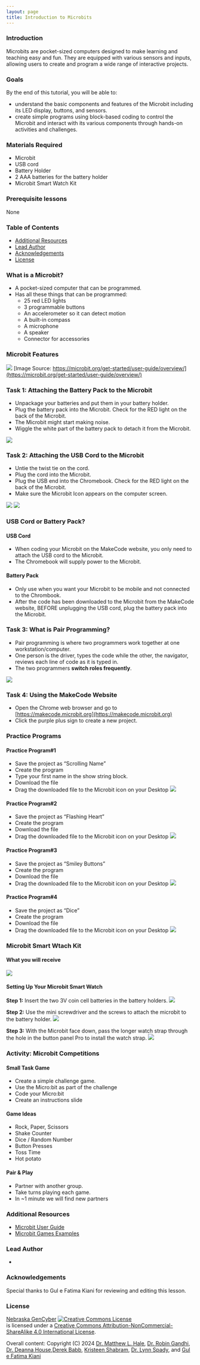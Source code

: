 ```yaml
---
layout: page
title: Introduction to Microbits
---
```



### Introduction
Microbits are pocket-sized computers designed to make learning and teaching easy and fun. They are equipped with various sensors and inputs, allowing users to create and program a wide range of interactive projects.

### Goals

By the end of this tutorial, you will be able to:
* understand the basic components and features of the Microbit including its LED display, buttons, and sensors.
* create simple programs using block-based coding to control the Microbit and interact with its various components through hands-on activities and challenges.


### Materials Required

* Microbit
* USB cord
* Battery Holder
* 2 AAA batteries for the battery holder
* Microbit Smart Watch Kit

### Prerequisite lessons
None

### Table of Contents

- [Additional Resources](#additional-resources)
- [Lead Author](#lead-author)
- [Acknowledgements](#acknowledgements)
- [License](#license)

### What is a Microbit?

- A pocket-sized computer that can be programmed.
- Has all these things that can be programmed:
  - 25 red LED lights
  - 3 programmable buttons
  - An accelerometer so it can detect motion
  - A built-in compass
  - A microphone
  - A speaker
  - Connector for accessories

### Microbit Features
![](m1.png)
[Image Source: https://microbit.org/get-started/user-guide/overview/](https://microbit.org/get-started/user-guide/overview/)

### Task 1: Attaching the Battery Pack to the Microbit
- Unpackage your batteries and put them in your battery holder.
- Plug the battery pack into the Microbit. Check for the RED light on the back of the Microbit.
- The Microbit might start making noise.
- Wiggle the white part of the battery pack to detach it from the Microbit.
  
![](m2.png)

### Task 2: Attaching the USB Cord to the Microbit
- Untie the twist tie on the cord. 
- Plug the cord into the Microbit.
- Plug the USB end into the Chromebook. Check for the RED light on the back of the Microbit.
- Make sure the Microbit Icon appears on the computer screen.
  
![](m3a.png)  ![](m3b.png)

### USB Cord or Battery Pack?

#### USB Cord
- When coding your Microbit on the MakeCode website, you only need to attach the USB cord to the Microbit. 
- The Chromebook will supply power to the Microbit.
  
#### Battery Pack
- Only use when you want your Microbit to be mobile and not connected to the Chrombook. 
- After the code has been downloaded to the Microbit from the MakeCode website, BEFORE unplugging the USB cord, plug the battery pack into the Microbit.


### Task 3: What is Pair Programming?
- Pair programming is where two programmers work together at one workstation/computer. 
- One person is the driver, types the code while the other, the navigator, reviews each line of code as it is typed in. 
- The two programmers **switch roles frequently**. 

![](m4.png)

### Task 4: Using the MakeCode Website
- Open the Chrome web browser and go to [https://makecode.microbit.org](https://makecode.microbit.org)
- Click the purple plus sign to create a new project.

### Practice Programs

#### Practice Program#1
- Save the project as “Scrolling Name”
- Create the program
- Type your first name in the show string block.
- Download the file
- Drag the downloaded file to the Microbit icon on your Desktop
![](m5.png)

#### Practice Program#2
- Save the project as “Flashing Heart”
- Create the program
- Download the file
- Drag the downloaded file to the Microbit icon on your Desktop
![](m6.png)

#### Practice Program#3
- Save the project as “Smiley Buttons”
- Create the program
- Download the file
- Drag the downloaded file to the Microbit icon on your Desktop
![](m7.png)

#### Practice Program#4
- Save the project as “Dice”
- Create the program
- Download the file
- Drag the downloaded file to the Microbit icon on your Desktop
![](m8.png)

### Microbit Smart Wtach Kit
#### What you will receive
![](m9.png)

#### Setting Up Your Microbit Smart Watch
**Step 1:** 
Insert the two 3V coin cell batteries in the battery holders.
![](m10.png)

**Step 2:** 
Use the mini screwdriver and the screws to attach the microbit to the battery holder.
![](m11.png)

**Step 3:** 
With the Microbit face down, pass the longer watch strap through the hole in the button panel Pro to install the watch strap.
![](m12.png)


### Activity: Microbit Competitions

#### Small Task Game
- Create a simple challenge game.
- Use the Micro:bit as part of the challenge
- Code your Micro:bit
- Create an instructions slide

#### Game Ideas
- Rock, Paper, Scissors
- Shake Counter
- Dice / Random Number 
- Button Presses
- Toss Time
- Hot potato

#### Pair & Play
- Partner with another group.
- Take turns playing each game.
- In ~1 minute we will find new partners


### Additional Resources

- [Microbit User Guide](#https://microbit.org/get-started/user-guide/overview/)
- [Microbit Games Examples](#https://makecode.microbit.org/projects/games)

### Lead Author

- 

### Acknowledgements

Special thanks to Gul e Fatima Kiani for reviewing and editing this lesson.

### License
[Nebraska GenCyber](https://www.nebraskagencyber.com) <a rel="license" href="http://creativecommons.org/licenses/by-nc-sa/4.0/"><img alt="Creative Commons License" style="border-width:0" src="https://i.creativecommons.org/l/by-nc-sa/4.0/88x31.png" /></a><br /> is licensed under a <a rel="license" href="http://creativecommons.org/licenses/by-nc-sa/4.0/">Creative Commons Attribution-NonCommercial-ShareAlike 4.0 International License</a>.

Overall content: Copyright (C) 2024  [Dr. Matthew L. Hale](http://faculty.ist.unomaha.edu/mhale/), [Dr. Robin Gandhi](http://faculty.ist.unomaha.edu/rgandhi/), [Dr. Deanna House](#),[Derek Babb](https://derekbabb.com/), [Kristeen Shabram](#), [Dr. Lynn Spady](#), and [Gul e Fatima Kiani](#)

